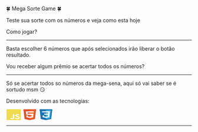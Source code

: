 🍀 Mega Sorte Game 🍀

Teste sua sorte com os números e veja como esta hoje

Como jogar? <hr>
Basta escolher 6 números que após selecionados irão liberar o botão resultado.

Vou receber algum prêmio se acertar todos os números?<hr>
Só se acertar todos so números da mega-sena, aqui só vai saber se é sortudo msm 😏



 Desenvolvido com as tecnologias:

  <img align="center" alt="Pamela-Js" height="30" width="40" src="https://raw.githubusercontent.com/devicons/devicon/master/icons/javascript/javascript-plain.svg"> <img align="center" alt="Pamela-HTML" height="30" width="40" src="https://raw.githubusercontent.com/devicons/devicon/master/icons/html5/html5-original.svg"> <img align="center" alt="Pamela-CSS" height="30" width="40" src="https://raw.githubusercontent.com/devicons/devicon/master/icons/css3/css3-original.svg">
  
  <hr>

